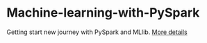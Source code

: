 # Machine-learning-with-PySpark
Getting start new journey with PySpark and MLlib. [More details](https://towardsdatascience.com/first-time-machine-learning-model-with-pyspark-3684cf406f54)
